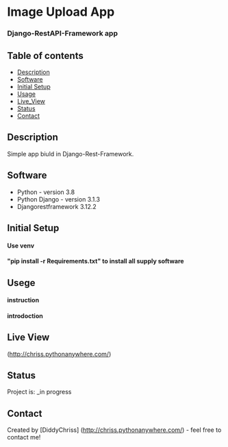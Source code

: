 # Image Upload App
### Django-RestAPI-Framework app

## Table of contents
* [Description](#Description)
* [Software](#software)
* [Initial Setup](#initial-setup)
* [Usage](#Usage)
* [Live_View](#Live-View)
* [Status](#status)
* [Contact](#contact)

## Description
Simple app biuld in Django-Rest-Framework.

## Software
* Python - version 3.8
* Python Django - version 3.1.3
* Djangorestframework 3.12.2

## Initial Setup
#### Use venv
#### "pip install -r Requirements.txt" to install all supply software

## Usege
#### instruction
#### introdoction

## Live View
(http://chriss.pythonanywhere.com/) 

## Status
Project is: _in progress

## Contact
Created by [DiddyChriss] (http://chriss.pythonanywhere.com/) - feel free to contact me!



